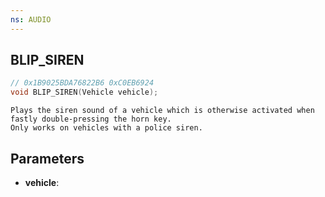 ```yaml
---
ns: AUDIO
---
```

## BLIP_SIREN

```c
// 0x1B9025BDA76822B6 0xC0EB6924
void BLIP_SIREN(Vehicle vehicle);
```

```
Plays the siren sound of a vehicle which is otherwise activated when fastly double-pressing the horn key.  
Only works on vehicles with a police siren.  
```

## Parameters
* **vehicle**: 

